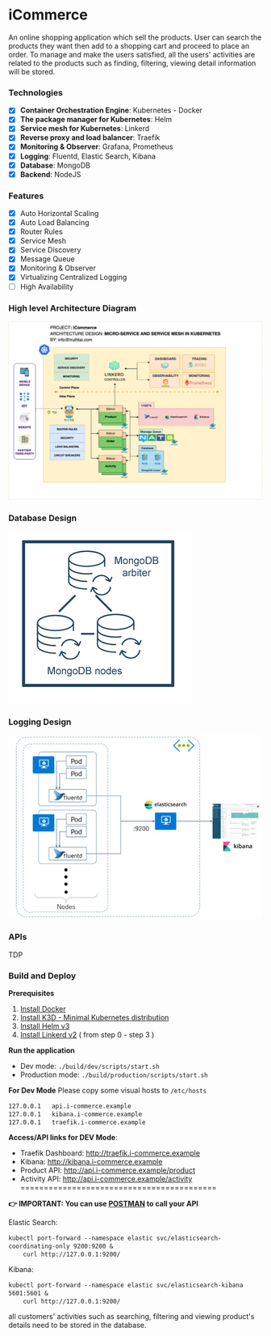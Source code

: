 # iCommerce
An online shopping application which sell the products.
User can search the products they want then add to a shopping cart and proceed to place an order.
To manage and make the users satisfied, all the users' activities are related to the products such as finding, filtering, viewing detail information will be stored.

### Technologies
- [x] **Container Orchestration Engine**: Kubernetes - Docker
- [x] **The package manager for Kubernetes**: Helm
- [x] **Service mesh for Kubernetes**: Linkerd
- [x] **Reverse proxy and load balancer**: Traefik
- [x] **Monitoring & Observer**: Grafana, Prometheus
- [x] **Logging**: Fluentd, Elastic Search, Kibana
- [x] **Database**: MongoDB
- [x] **Backend**: NodeJS

### Features
- [x] Auto Horizontal Scaling
- [x] Auto Load Balancing
- [x] Router Rules
- [x] Service Mesh
- [x] Service Discovery
- [x] Message Queue
- [x] Monitoring & Observer
- [x] Virtualizing Centralized Logging
- [ ] High Availability

### High level Architecture Diagram

!["Architecture Diagram"](./diagrams/iCommerce-Services.png?inline=true)

### Database Design
!["Database Design"](./diagrams/mongodb-multitier.png)

### Logging Design
!["Logging Design"](./diagrams/fluentd-logs.png)

### APIs
TDP

### Build and Deploy

**Prerequisites**
1. [Install Docker](https://www.docker.com/get-started)
2. [Install K3D - Minimal Kubernetes distribution ](https://k3d.io/#installation)
3. [Install Helm v3](https://helm.sh/docs/intro/install/)
4. [Install Linkerd v2](https://linkerd.io/2/getting-started/) ( from step 0 - step 3 )

**Run the application**
- Dev mode: `./build/dev/scripts/start.sh`
- Production mode: `./build/production/scripts/start.sh`

**For Dev Mode**
Please copy some visual hosts to `/etc/hosts`
```
127.0.0.1   api.i-commerce.example
127.0.0.1   kibana.i-commerce.example
127.0.0.1   traefik.i-commerce.example
```
**Access/API links for DEV Mode**:
- Traefik Dashboard: http://traefik.i-commerce.example
- Kibana: http://kibana.i-commerce.example
- Product API: http://api.i-commerce.example/product
- Activity API: http://api.i-commerce.example/activity
==========================================

**👉 IMPORTANT: You can use [POSTMAN](https://www.postman.com/downloads/) to call your API**

Elastic Search:
```
kubectl port-forward --namespace elastic svc/elasticsearch-coordinating-only 9200:9200 &
    curl http://127.0.0.1:9200/
```

Kibana:
```
kubectl port-forward --namespace elastic svc/elasticsearch-kibana 5601:5601 &
    curl http://127.0.0.1:9200/
```

all customers' activities such as searching, filtering and viewing product's details need to be stored in the database.